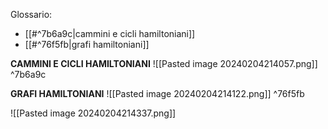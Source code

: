 Glossario:
- [[#^7b6a9c|cammini e cicli hamiltoniani]]
- [[#^76f5fb|grafi hamiltoniani]]


**CAMMINI E CICLI HAMILTONIANI**
![[Pasted image 20240204214057.png]] ^7b6a9c

**GRAFI HAMILTONIANI**
![[Pasted image 20240204214122.png]] ^76f5fb

![[Pasted image 20240204214337.png]]